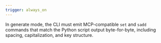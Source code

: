 ```yaml
---
trigger: always_on
---
```


In generate mode, the CLI must emit MCP-compatible `set` and `sadd` commands that match the Python script output byte-for-byte, including spacing, capitalization, and key structure.
